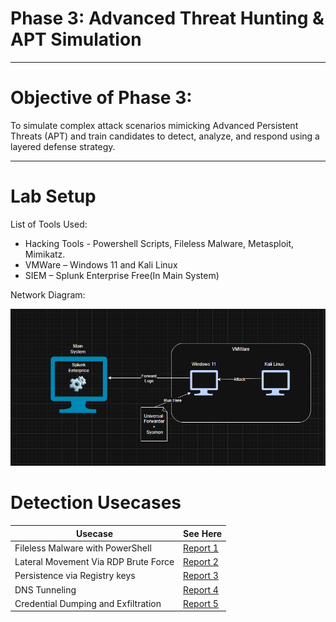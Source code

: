 # Phase 3: Advanced Threat Hunting & APT Simulation

***************************

# Objective of Phase 3:

To simulate complex attack scenarios mimicking Advanced Persistent Threats (APT) and train
candidates to detect, analyze, and respond using a layered defense strategy.

***********        **************

# Lab Setup

List of Tools Used:

* Hacking Tools - Powershell Scripts, Fileless Malware, Metasploit, Mimikatz.
* VMWare – Windows 11 and Kali Linux  
* SIEM – Splunk Enterprise Free(In Main System)  

Network Diagram:

![SetUp](<screenshorts/Screenshot 2025-05-17 113039.png>)


# Detection Usecases

| Usecase                                             | See Here                                                                               |
|-----------------------------------------------------|----------------------------------------------------------------------------------------|
| Fileless Malware with PowerShell                    | [Report 1](<Usecase-1-Fileless-Malware/REPORT-1-Fileless-Malware.md>)                  |
| Lateral Movement Via RDP Brute Force                | [Report 2](<Usecase-2-LM-via-RDP-BF/REPORT-2-RDP-Brute.md>)                            |
| Persistence via Registry keys                       | [Report 3](<Usecase-3-Persistence-Regkey/REPORT-3-Persistence.md>)                     |
| DNS Tunneling                                       | [Report 4](<Usecase-4-DNS-Tunneling/REPORT-4-DNS-Tunneling.md>)                        |
| Credential Dumping and Exfiltration                 | [Report 5](<Usecase-5-Credential&Exfiltration/REPORT-5-Dumping+Https.md>)              |

